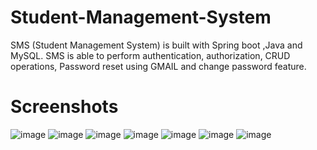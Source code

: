 # Student-Management-System
SMS (Student Management System) is built with Spring boot ,Java and MySQL.
SMS is able to perform authentication, authorization, CRUD operations, Password reset using GMAIL and change password feature.
# Screenshots
![image](https://github.com/geek-anish/Student-Management-System/assets/51984675/ce2e023b-fd81-4a8b-a052-ecd07140d16c)
![image](https://github.com/geek-anish/Student-Management-System/assets/51984675/91ba30ae-090d-45d3-bf41-7d62013a5809)
![image](https://github.com/geek-anish/Student-Management-System/assets/51984675/61b9eba9-5b53-408c-88a6-fa32382f9f7d)
![image](https://github.com/geek-anish/Student-Management-System/assets/51984675/14488520-0abf-44d9-ba01-4a915db09c25)
![image](https://github.com/geek-anish/Student-Management-System/assets/51984675/edfb1afc-7e79-4d61-b958-bc418eb1050b)
![image](https://github.com/geek-anish/Student-Management-System/assets/51984675/0e515c7b-4ffc-4922-8566-40b58a26d3ea)
![image](https://github.com/geek-anish/Student-Management-System/assets/51984675/ef0a1dc0-fc2a-4951-b892-e7848663147b)


